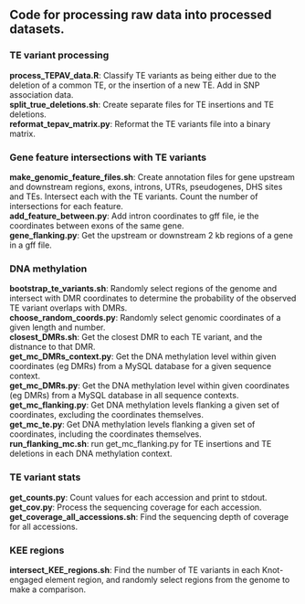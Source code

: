 ## Code for processing raw data into processed datasets.

### TE variant processing  
**process_TEPAV_data.R**: Classify TE variants as being either due to the deletion of a common TE, or the insertion of a new TE. Add in SNP association data.   
**split_true_deletions.sh**:  Create separate files for TE insertions and TE deletions.  
**reformat_tepav_matrix.py**: Reformat the TE variants file into a binary matrix.  

### Gene feature intersections with TE variants  
**make_genomic_feature_files.sh**:  Create annotation files for gene upstream and downstream regions, exons, introns, UTRs, pseudogenes, DHS sites and TEs. Intersect each with the TE variants. Count the number of intersections for each feature.  
**add_feature_between.py**: Add intron coordinates to gff file, ie the coordinates between exons of the same gene.  
**gene_flanking.py**: Get the upstream or downstream 2 kb regions of a gene in a gff file.  

### DNA methylation    
**bootstrap_te_variants.sh**: Randomly select regions of the genome and intersect with DMR coordinates to determine the probability of the observed TE variant overlaps with DMRs.  
**choose_random_coords.py**: Randomly select genomic coordinates of a given length and number.  
**closest_DMRs.sh**: Get the closest DMR to each TE variant, and the distnance to that DMR.  
**get_mc_DMRs_context.py**: Get the DNA methylation level within given coordinates (eg DMRs) from a MySQL database for a given sequence context.  
**get_mc_DMRs.py**: Get the DNA methylation level within given coordinates (eg DMRs) from a MySQL database in all sequence contexts.  **get_mc_flanking.py**: Get DNA methylation levels flanking a given set of coordinates, excluding the coordinates themselves.  
**get_mc_te.py**: Get DNA methylation levels flanking a given set of coordinates, including the coordinates themselves.  
**run_flanking_mc.sh**: run get\_mc\_flanking.py for TE insertions and TE deletions in each DNA methylation context.  

### TE variant stats  
**get_counts.py**: Count values for each accession and print to stdout.  
**get_cov.py**:  Process the sequencing coverage for each accession.  
**get_coverage_all_accessions.sh**: Find the sequencing depth of coverage for all accessions.  

### KEE regions  
**intersect_KEE_regions.sh**:  Find the number of TE variants in each Knot-engaged element region, and randomly select regions from the genome to make a comparison.  
